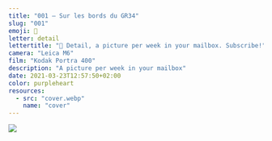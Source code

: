 ```yaml
---
title: "001 — Sur les bords du GR34"
slug: "001"
emoji: 👀
letter: detail
lettertitle: "👀 Detail, a picture per week in your mailbox. Subscribe!"
camera: "Leica M6"
film: "Kodak Portra 400"
description: "A picture per week in your mailbox"
date: 2021-03-23T12:57:50+02:00
color: purpleheart
resources:
  - src: "cover.webp"
    name: "cover"
---
```

![](cover)
